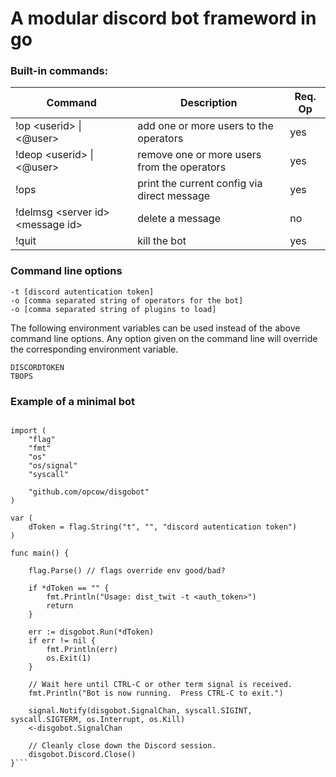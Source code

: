 # A modular discord  bot frameword in go

### Built-in commands:
| Command  | Description  | Req. Op  |
|---|---|---|
| !op \<userid\> \| \<@user\> | add one or more users to the operators  | yes  |
| !deop \<userid\> \| \<@user\> | remove one or more users from the operators  | yes  |
| !ops | print the current config via direct message | yes  |
| !delmsg \<server id\> \<message id\> | delete a message  | no  |
| !quit  | kill the bot  | yes  |

### Command line options
    -t [discord autentication token]
	-o [comma separated string of operators for the bot]
	-o [comma separated string of plugins to load]

The following environment variables can be used instead of the above command line options. Any option given on the command line will override the corresponding environment variable. 

    DISCORDTOKEN
    TBOPS

### Example of a minimal bot
```package main

import (
	"flag"
	"fmt"
	"os"
	"os/signal"
	"syscall"

	"github.com/opcow/disgobot"
)

var (
	dToken = flag.String("t", "", "discord autentication token")
)

func main() {

	flag.Parse() // flags override env good/bad?

	if *dToken == "" {
		fmt.Println("Usage: dist_twit -t <auth_token>")
		return
	}

	err := disgobot.Run(*dToken)
	if err != nil {
		fmt.Println(err)
		os.Exit(1)
	}

	// Wait here until CTRL-C or other term signal is received.
	fmt.Println("Bot is now running.  Press CTRL-C to exit.")

	signal.Notify(disgobot.SignalChan, syscall.SIGINT, syscall.SIGTERM, os.Interrupt, os.Kill)
	<-disgobot.SignalChan

	// Cleanly close down the Discord session.
	disgobot.Discord.Close()
}```


